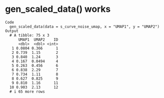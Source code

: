 # gen_scaled_data() works

    Code
      gen_scaled_data(data = s_curve_noise_umap, x = "UMAP1", y = "UMAP2")
    Output
      # A tibble: 75 x 3
          UMAP1  UMAP2    ID
          <dbl>  <dbl> <int>
       1 0.0804 0.366      1
       2 0.739  1.15       2
       3 0.840  1.24       3
       4 0.167  0.0494     4
       5 0.263  0.456      6
       6 0.838  2.29       7
       7 0.734  1.11       8
       8 0.627  0.825      9
       9 0.810  1.16      11
      10 0.903  2.13      12
      # i 65 more rows

